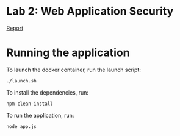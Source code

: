 # Lab 2: Web Application Security 

[Report](./Report.md)

# Running the application

To launch the docker container, run the launch script:
```bash
./launch.sh
```

To install the dependencies, run:
```bash
npm clean-install
```

To run the application, run:
```bash
node app.js
```

